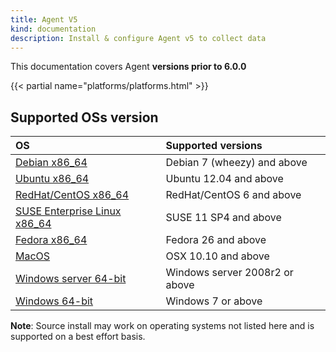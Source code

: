 ```yaml
---
title: Agent V5
kind: documentation
description: Install & configure Agent v5 to collect data
---
```


<div class="alert alert-info">
This documentation covers Agent <strong>versions prior to 6.0.0</strong>
</div>

{{< partial name="platforms/platforms.html" >}}

## Supported OSs version

|OS| Supported versions|
|:----|:----|
|[Debian x86_64](/agent/basic_agent_usage/deb) | Debian 7 (wheezy) and above |
|[Ubuntu x86_64](/agent/basic_agent_usage/ubuntu) | Ubuntu 12.04 and above|
|[RedHat/CentOS x86_64](/agent/basic_agent_usage/redhat)| RedHat/CentOS 6 and above |
|[SUSE Enterprise Linux x86_64](/agent/basic_agent_usage/suse) | SUSE 11 SP4 and above| 
|[Fedora x86_64](/agent/basic_agent_usage/fedora)| Fedora 26 and above |
|[MacOS](/agent/basic_agent_usage/osx)| OSX 10.10 and above|
|[Windows server 64-bit](/agent/basic_agent_usage/windows)| Windows server 2008r2 or above|
|[Windows 64-bit](/agent/basic_agent_usage/windows)| Windows 7 or above|

**Note**: Source install may work on operating systems not listed here and is supported on a best effort basis.